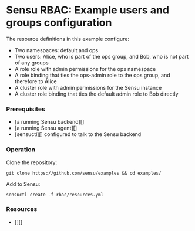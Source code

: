 # Sensu RBAC: Example users and groups configuration

The resource definitions in this example configure:

- Two namespaces: default and ops
- Two users: Alice, who is part of the ops group, and Bob, who is not part of any groups
- A role role with admin permissions for the ops namespace
- A role binding that ties the ops-admin role to the ops group, and therefore to Alice
- A cluster role with admin permissions for the Sensu instance
- A cluster role binding that ties the default admin role to Bob directly

### Prerequisites

<!-- List any requirements before using the example-->

- [a running Sensu backend][]
- [a running Sensu agent][]
- [sensuctl][] configured to talk to the Sensu backend

### Operation

Clone the repository:

```
git clone https://github.com/sensu/examples && cd examples/
```

Add to Sensu:

```
sensuctl create -f rbac/resources.yml
```

### Resources

- [][]
